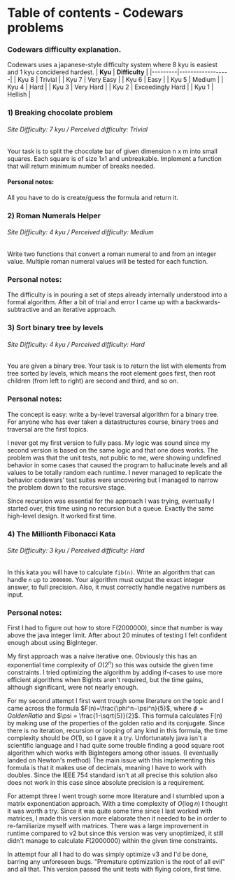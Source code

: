 # Table of contents - Codewars problems
### Codewars difficulty explanation.
Codewars uses a japanese-style difficulty system where 8 kyu is easiest and 1 kyu concidered hardest.
| **Kyu** | **Difficulty**   |
|---------|------------------|
| Kyu 8   | Trivial          |
| Kyu 7   | Very Easy        |
| Kyu 6   | Easy             |
| Kyu 5   | Medium           |
| Kyu 4   | Hard             |
| Kyu 3   | Very Hard        |
| Kyu 2   | Exceedingly Hard |
| Kyu 1   | Hellish          |

### 1) Breaking chocolate problem
###### Site Difficulty: 7 kyu / Perceived difficulty: Trivial
Your task is to split the chocolate bar of given dimension n x m into small squares. Each square is of size 1x1 and unbreakable. Implement a function that will return minimum number of breaks needed.
#### Personal notes:
All you have to do is create/guess the formula and return it.

### 2) Roman Numerals Helper
###### Site Difficulty: 4 kyu / Perceived difficulty: Medium
Write two functions that convert a roman numeral to and from an integer value.
Multiple roman numeral values will be tested for each function.
### Personal notes:
The difficulty is in pouring a set of steps already internally understood into a formal algorithm.
After a bit of trial and error I came up with a backwards-subtractive and an iterative approach.

### 3) Sort binary tree by levels
###### Site Difficulty: 4 kyu / Perceived difficulty: Hard
You are given a binary tree.
Your task is to return the list with elements from tree sorted by levels, which means the root element goes first, then root children (from left to right) are second and third, and so on.
### Personal notes:
The concept is easy: write a by-level traversal algorithm for a binary tree. 
For anyone who has ever taken a datastructures course, binary trees and traversal are the first topics.

I never got my first version to fully pass. My logic was sound since my second version is based on the same logic and that one does works.
The problem was that the unit tests, not public to me, were showing undefined behavior in some cases that caused the program to hallucinate levels and all values to be totally random each runtime.
I never managed to replicate the behavior codewars' test suites were uncovering but I managed to narrow the problem down to the recursive stage.

Since recursion was essential for the approach I was trying, eventually I started over, this time using no recursion but a queue. Exactly the same high-level design. It worked first time.

### 4) The Millionth Fibonacci Kata
###### Site Difficulty: 3 kyu / Perceived difficulty: Hard
In this kata you will have to calculate ```fib(n)```.
Write an algorithm that can handle ```n``` up to ```2000000```.
Your algorithm must output the exact integer answer, to full precision.
Also, it must correctly handle negative numbers as input.
### Personal notes:
First I had to figure out how to store F(2000000), since that number is way above the java integer limit.
After about 20 minutes of testing I felt confident enough about using BigInteger.

My first approach was a naive iterative one. Obviously this has an exponential time complexity of $O(2^n)$ so this was outside the given time constraints.
I tried optimizing the algorithm by adding if-cases to use more efficient algorithms when BigInts aren't required, but the time gains, although significant, were not nearly enough.

For my second attempt I first went trough some literature on the topic and I came across the formula $F(n)=\frac{\phi^n−\psi^n}{5}$, where $\phi = Golden Ratio$ and $\psi = \frac{1-\sqrt{5}}{2}$.
This formula calculates F(n) by making use of the properties of the golden ratio and its conjugate. Since there is no iteration, recursion or looping of any kind in this formula, the time complexity should be $O(1)$, so I gave it a try.
Unfortunately java isn't a scientific language and I had quite some trouble finding a good square root algorithm which works with BigIntegers among other issues. (I eventually landed on Newton's method)
The main issue with this implementing this formula is that it makes use of decimals, meaning I have to work with doubles. Since the IEEE 754 standard isn't at all precise this solution also does not work in this case since absolute precision is a requirement.

For attempt three I went trough some more literature and I stumbled upon a matrix exponentiation approach. With a time complexity of $O(\log{n})$ I thought it was worth a try.
Since it was quite some time since I last worked with matrices, I made this version more elaborate then it needed to be in order to re-familiarize myself with matrices.
There was a large improvement in runtime compared to v2 but since this version was very unoptimized, it still didn't manage to calculate $F(2000000)$ within the given time constraints.

In attempt four all I had to do was simply optimize v3 and I'd be done, barring any unforeseen bugs. "Premature optimization is the root of all evil" and all that. 
This version passed the unit tests with flying colors, first time.

